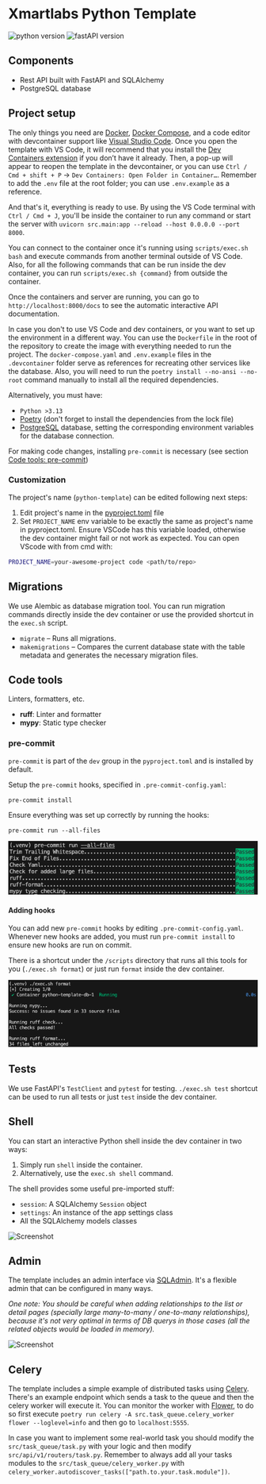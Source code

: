 # Xmartlabs Python Template

![python version](https://img.shields.io/badge/python-3.13-brightgreen)
![fastAPI version](https://img.shields.io/badge/fastapi-0.95.2-brightgreen)


## Components
- Rest API built with FastAPI and SQLAlchemy
- PostgreSQL database

## Project setup

The only things you need are [Docker](https://docs.docker.com/engine/install/), [Docker Compose](https://docs.docker.com/compose/install/), and a code editor with devcontainer support like [Visual Studio Code](https://code.visualstudio.com/download). Once you open the template with VS Code, it will recommend that you install the [Dev Containers extension](https://marketplace.visualstudio.com/items?itemName=ms-vscode-remote.remote-containers) if you don’t have it already. Then, a pop-up will appear to reopen the template in the devcontainer, or you can use `Ctrl / Cmd + shift + P` -> `Dev Containers: Open Folder in Container…`. Remember to add the `.env` file at the root folder; you can use `.env.example` as a reference.

And that's it, everything is ready to use. By using the VS Code terminal with `Ctrl / Cmd + J`, you'll be inside the container to run any command or start the server with `uvicorn src.main:app --reload --host 0.0.0.0 --port 8000`.

You can connect to the container once it's running using `scripts/exec.sh bash` and execute commands from another terminal outside of VS Code. Also, for all the following commands that can be run inside the dev container, you can run `scripts/exec.sh {command}` from outside the container.

Once the containers and server are running, you can go to `http://localhost:8000/docs` to see the automatic interactive API documentation.

In case you don't to use VS Code and dev containers, or you want to set up the environment in a different way. You can use the `Dockerfile` in the root of the repository to create the image with everything needed to run the project. The `docker-compose.yaml` and `.env.example` files in the `.devcontainer` folder serve as references for recreating other services like the database. Also, you will need to run the `poetry install --no-ansi --no-root` command manually to install all the required dependencies.

Alternatively, you must have:

- `Python >3.13`
- [Poetry](https://python-poetry.org/docs/#installation) (don't forget to install the dependencies from the lock file)
- [PostgreSQL](https://www.postgresql.org/) database, setting the corresponding environment variables for the database connection.

For making code changes, installing `pre-commit` is necessary (see section [Code tools: pre-commit](#pre-commit))

### Customization

The project's name (`python-template`) can be edited following next steps:

1. Edit project's name in the [pyproject.toml](pyproject.toml) file
2. Set `PROJECT_NAME` env variable to be exactly the same as project's name in pyproject.toml. Ensure VSCode has this
variable loaded, otherwise the dev container might fail or not work as expected. You can open VScode with from cmd with:

```bash
PROJECT_NAME=your-awesome-project code <path/to/repo>
```


## Migrations

We use Alembic as database migration tool. You can run migration commands directly inside the dev container or use the provided shortcut in the `exec.sh` script.

- `migrate` – Runs all migrations.
- `makemigrations` – Compares the current database state with the table metadata and generates the necessary migration files.


## Code tools
Linters, formatters, etc.

- **ruff**: Linter and formatter
- **mypy**: Static type checker

### pre-commit
`pre-commit` is part of the `dev` group in the `pyproject.toml` and is installed by default.

Setup the `pre-commit` hooks, specified in `.pre-commit-config.yaml`:

    pre-commit install

Ensure everything was set up correctly by running the hooks:

    pre-commit run --all-files

![Screenshot](.docs/images/pre-commit.png)

#### Adding hooks

You can add new `pre-commit` hooks by editing `.pre-commit-config.yaml`. Whenever new hooks are added, you must run `pre-commit install` to ensure new hooks are run on commit.

There is a shortcut under the `/scripts` directory that runs all this tools for you (`./exec.sh format`) or just run `format` inside the dev container.

![Screenshot](.docs/images/format.png)

## Tests
We use FastAPI's `TestClient` and `pytest` for testing. `./exec.sh test` shortcut can be used to run all tests or just `test` inside the dev container.

## Shell
You can start an interactive Python shell inside the dev container in two ways:

1. Simply run `shell` inside the container.
2. Alternatively, use the `exec.sh shell` command.

The shell provides some useful pre-imported stuff:

- `session`: A SQLAlchemy `Session` object
- `settings`: An instance of the app settings class
- All the SQLAlchemy models classes

![Screenshot](.docs/images/shell.png)

## Admin
The template includes an admin interface via [SQLAdmin](https://github.com/aminalaee/sqladmin). It's a flexible admin that can be configured in many ways.

*One note: You should be careful when adding relationships to the list or detail pages (specially large many-to-many / one-to-many relationships), because it's not very optimal in terms of DB querys in those cases (all the related objects would be loaded in memory).*

![Screenshot](.docs/images/admin.png)

## Celery
The template includes a simple example of distributed tasks using [Celery](https://docs.celeryq.dev/en/stable/). There's an example endpoint which sends a task to the queue and then the celery worker will execute it. You can monitor the worker with [Flower](https://flower.readthedocs.io/en/latest/), to do so first execute `poetry run celery -A src.task_queue.celery_worker flower --loglevel=info` and then go to `localhost:5555`.

In case you want to implement some real-world task you should modify the `src/task_queue/task.py` with your logic and then modify `src/api/v1/routers/task.py`.
Remember to always add all your tasks modules to the `src/task_queue/celery_worker.py` with `celery_worker.autodiscover_tasks(["path.to.your.task.module"])`.
